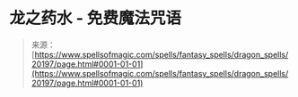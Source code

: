 <!--yml

category: 未分类

date: 2024-06-12 19:02:53

-->

# 龙之药水 - 免费魔法咒语

> 来源：[https://www.spellsofmagic.com/spells/fantasy_spells/dragon_spells/20197/page.html#0001-01-01](https://www.spellsofmagic.com/spells/fantasy_spells/dragon_spells/20197/page.html#0001-01-01)
